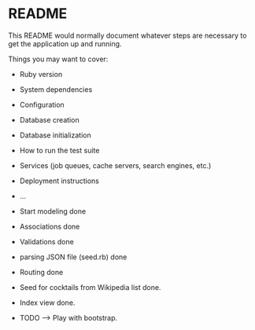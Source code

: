 # README

This README would normally document whatever steps are necessary to get the
application up and running.

Things you may want to cover:

* Ruby version

* System dependencies

* Configuration

* Database creation

* Database initialization

* How to run the test suite

* Services (job queues, cache servers, search engines, etc.)

* Deployment instructions

* ...


- Start modeling done

- Associations done

- Validations done

- parsing JSON file (seed.rb) done

- Routing done

- Seed for cocktails from Wikipedia list done.

- Index view done.

- TODO --> Play with bootstrap.
